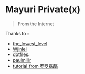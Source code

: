 # Mayuri Private(x)
> From the Internet
 
Thanks to :
 - [the_lowest_level](https://gitee.com/the_lowest_level/nvim)
 - [Wjinlei](https://github.com/Wjinlei/nvim)
 - [dotfiles](http://dotfiles.github.io)
 - [paulmillr](https://github.com/paulmillr/dotfiles)
 - [tutorial from 罗罗磊磊](https://www.jianshu.com/p/7UJapk)

